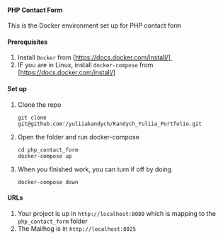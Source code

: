 #### PHP Contact Form
This is the Docker environment set up for PHP contact form


#### Prerequisites
1. Install `Docker` from [https://docs.docker.com/install/] 
2. IF you are in Linux, install `docker-compose` from [https://docs.docker.com/install/]


#### Set up
1. Clone the repo
   ```
   git clone git@github.com:/yuliiakandych/Kandych_Yuliia_Portfolio.git
   ```
2. Open the folder and run docker-compose
   ```
   cd php_contact_form
   docker-compose up
   ```
3. When you finished work, you can turn if off by doing 
   ```
   docker-compose down
   ```

#### URLs
1. Your project is up in `http://localhost:8080` which is mapping to the `php_contact_form` folder
2. The Mailhog is in `http://localhost:8025`
